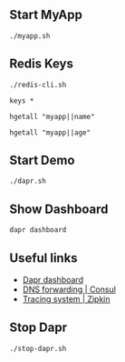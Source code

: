 ## Start MyApp

    ./myapp.sh

## Redis Keys

```
./redis-cli.sh

keys *

hgetall "myapp||name"

hgetall "myapp||age"
```

## Start Demo

    ./dapr.sh

## Show Dashboard

    dapr dashboard

## Useful links

- [Dapr dashboard](http://localhost:8080/overview)
- [DNS forwarding | Consul](http://localhost:8500/ui/dc1/services)
- [Tracing system | Zipkin ](http://localhost:9411/zipkin/?lookback=15m&endTs=1738077092643&limit=10)

## Stop Dapr

    ./stop-dapr.sh
